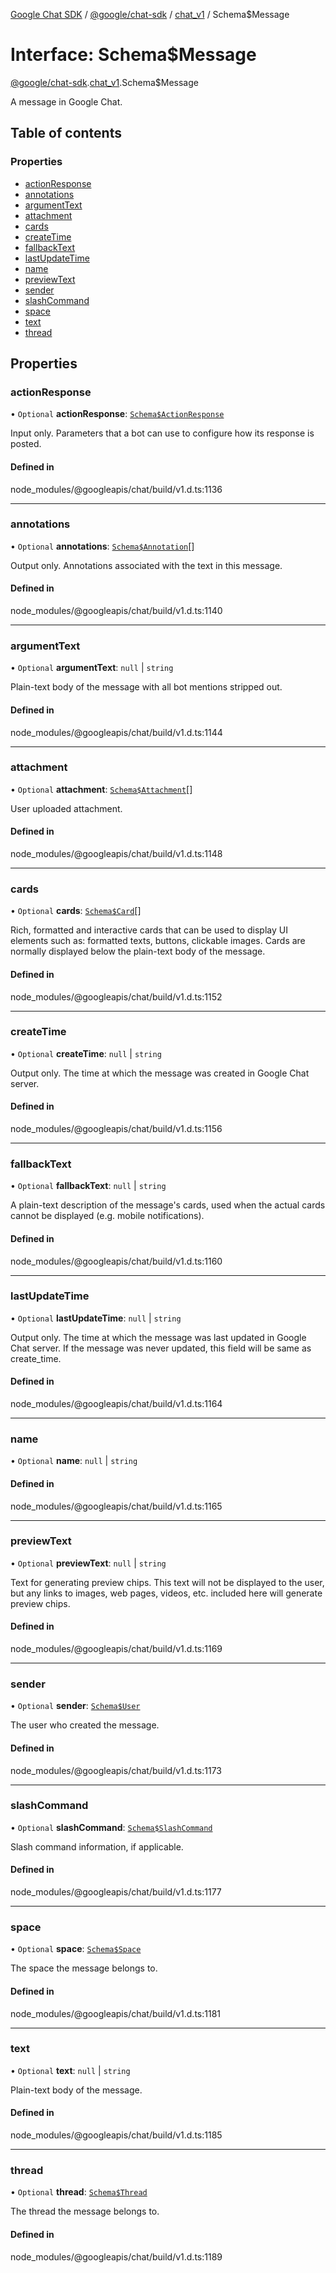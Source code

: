 [Google Chat SDK](../README.md) / [@google/chat-sdk](../modules/google_chat_sdk.md) / [chat\_v1](../modules/google_chat_sdk.chat_v1.md) / Schema$Message

# Interface: Schema$Message

[@google/chat-sdk](../modules/google_chat_sdk.md).[chat_v1](../modules/google_chat_sdk.chat_v1.md).Schema$Message

A message in Google Chat.

## Table of contents

### Properties

- [actionResponse](google_chat_sdk.chat_v1.Schema_Message.md#actionresponse)
- [annotations](google_chat_sdk.chat_v1.Schema_Message.md#annotations)
- [argumentText](google_chat_sdk.chat_v1.Schema_Message.md#argumenttext)
- [attachment](google_chat_sdk.chat_v1.Schema_Message.md#attachment)
- [cards](google_chat_sdk.chat_v1.Schema_Message.md#cards)
- [createTime](google_chat_sdk.chat_v1.Schema_Message.md#createtime)
- [fallbackText](google_chat_sdk.chat_v1.Schema_Message.md#fallbacktext)
- [lastUpdateTime](google_chat_sdk.chat_v1.Schema_Message.md#lastupdatetime)
- [name](google_chat_sdk.chat_v1.Schema_Message.md#name)
- [previewText](google_chat_sdk.chat_v1.Schema_Message.md#previewtext)
- [sender](google_chat_sdk.chat_v1.Schema_Message.md#sender)
- [slashCommand](google_chat_sdk.chat_v1.Schema_Message.md#slashcommand)
- [space](google_chat_sdk.chat_v1.Schema_Message.md#space)
- [text](google_chat_sdk.chat_v1.Schema_Message.md#text)
- [thread](google_chat_sdk.chat_v1.Schema_Message.md#thread)

## Properties

### actionResponse

• `Optional` **actionResponse**: [`Schema$ActionResponse`](google_chat_sdk.chat_v1.Schema_ActionResponse.md)

Input only. Parameters that a bot can use to configure how its response is posted.

#### Defined in

node_modules/@googleapis/chat/build/v1.d.ts:1136

___

### annotations

• `Optional` **annotations**: [`Schema$Annotation`](google_chat_sdk.chat_v1.Schema_Annotation.md)[]

Output only. Annotations associated with the text in this message.

#### Defined in

node_modules/@googleapis/chat/build/v1.d.ts:1140

___

### argumentText

• `Optional` **argumentText**: ``null`` \| `string`

Plain-text body of the message with all bot mentions stripped out.

#### Defined in

node_modules/@googleapis/chat/build/v1.d.ts:1144

___

### attachment

• `Optional` **attachment**: [`Schema$Attachment`](google_chat_sdk.chat_v1.Schema_Attachment.md)[]

User uploaded attachment.

#### Defined in

node_modules/@googleapis/chat/build/v1.d.ts:1148

___

### cards

• `Optional` **cards**: [`Schema$Card`](google_chat_sdk.chat_v1.Schema_Card.md)[]

Rich, formatted and interactive cards that can be used to display UI elements such as: formatted texts, buttons, clickable images. Cards are normally displayed below the plain-text body of the message.

#### Defined in

node_modules/@googleapis/chat/build/v1.d.ts:1152

___

### createTime

• `Optional` **createTime**: ``null`` \| `string`

Output only. The time at which the message was created in Google Chat server.

#### Defined in

node_modules/@googleapis/chat/build/v1.d.ts:1156

___

### fallbackText

• `Optional` **fallbackText**: ``null`` \| `string`

A plain-text description of the message's cards, used when the actual cards cannot be displayed (e.g. mobile notifications).

#### Defined in

node_modules/@googleapis/chat/build/v1.d.ts:1160

___

### lastUpdateTime

• `Optional` **lastUpdateTime**: ``null`` \| `string`

Output only. The time at which the message was last updated in Google Chat server. If the message was never updated, this field will be same as create_time.

#### Defined in

node_modules/@googleapis/chat/build/v1.d.ts:1164

___

### name

• `Optional` **name**: ``null`` \| `string`

#### Defined in

node_modules/@googleapis/chat/build/v1.d.ts:1165

___

### previewText

• `Optional` **previewText**: ``null`` \| `string`

Text for generating preview chips. This text will not be displayed to the user, but any links to images, web pages, videos, etc. included here will generate preview chips.

#### Defined in

node_modules/@googleapis/chat/build/v1.d.ts:1169

___

### sender

• `Optional` **sender**: [`Schema$User`](google_chat_sdk.chat_v1.Schema_User.md)

The user who created the message.

#### Defined in

node_modules/@googleapis/chat/build/v1.d.ts:1173

___

### slashCommand

• `Optional` **slashCommand**: [`Schema$SlashCommand`](google_chat_sdk.chat_v1.Schema_SlashCommand.md)

Slash command information, if applicable.

#### Defined in

node_modules/@googleapis/chat/build/v1.d.ts:1177

___

### space

• `Optional` **space**: [`Schema$Space`](google_chat_sdk.chat_v1.Schema_Space.md)

The space the message belongs to.

#### Defined in

node_modules/@googleapis/chat/build/v1.d.ts:1181

___

### text

• `Optional` **text**: ``null`` \| `string`

Plain-text body of the message.

#### Defined in

node_modules/@googleapis/chat/build/v1.d.ts:1185

___

### thread

• `Optional` **thread**: [`Schema$Thread`](google_chat_sdk.chat_v1.Schema_Thread.md)

The thread the message belongs to.

#### Defined in

node_modules/@googleapis/chat/build/v1.d.ts:1189
